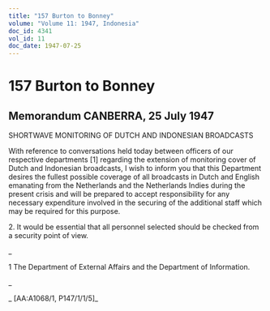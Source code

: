 ```yaml
---
title: "157 Burton to Bonney"
volume: "Volume 11: 1947, Indonesia"
doc_id: 4341
vol_id: 11
doc_date: 1947-07-25
---
```


# 157 Burton to Bonney

## Memorandum CANBERRA, 25 July 1947

SHORTWAVE MONITORING OF DUTCH AND INDONESIAN BROADCASTS

With reference to conversations held today between officers of our respective departments [1] regarding the extension of monitoring cover of Dutch and Indonesian broadcasts, I wish to inform you that this Department desires the fullest possible coverage of all broadcasts in Dutch and English emanating from the Netherlands and the Netherlands Indies during the present crisis and will be prepared to accept responsibility for any necessary expenditure involved in the securing of the additional staff which may be required for this purpose.

2\. It would be essential that all personnel selected should be checked from a security point of view.

_

1 The Department of External Affairs and the Department of Information.

_

_ [AA:A1068/1, P147/1/1/5]_
